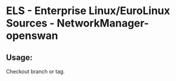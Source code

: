 # ELS - Enterprise Linux/EuroLinux Sources - NetworkManager-openswan 
## Usage:
  Checkout branch or tag.
